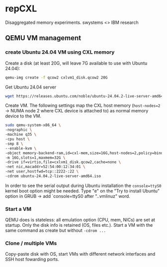 # repCXL
Disaggregated memory experiments. swystems &lt;> IBM research 


## QEMU VM management

### create Ubuntu 24.04 VM using CXL memory

Create a disk (at least 20G, will leave 7G available to use with Ubuntu 24.04):

```sh
qemu-img create -f qcow2 cxlvm1_disk.qcow2 20G
```

Get Ubuntu 24.04 server

```sh
wget https://releases.ubuntu.com/noble/ubuntu-24.04.2-live-server-amd64.iso
```

Create VM. The following settings map the CXL host memory (`host-nodes=2` ->
NUMA node 2 where CXL device is attached to) as normal memory device to the VM.

```sh
sudo qemu-system-x86_64 \
-nographic \
-machine q35 \
-cpu host \
-smp 8 \
--enable-kvm \
-object memory-backend-ram,id=cxl-mem,size=16G,host-nodes=2,policy=bind,prealloc=on \
-m 16G,slots=1,maxmem=32G \
-drive if=virtio,file=cxlvm1_disk.qcow2,cache=none \
-net nic,macaddr=52:54:00:12:34:01 \
-net user,hostfwd=tcp::2222-:22 \
-cdrom ubuntu-24.04.2-live-server-amd64.iso
```

In order to see the serial output during Ubuntu installation the `console=ttyS0`
kernel boot option might be needed. Type "e" on the "Try to install Ubuntu" option
in GRUB -> add `console=ttyS0 after "..vmlinuz" word.

### Start a VM

QEMU does is stateless: all emulation option (CPU, mem, NICs) are set at startup.
Only the disk info is retained (OS, files etc.). Start a VM with the same command
as create but without `-cdrom ...`

### Clone / multiple VMs

Copy-paste disk with OS, start VMs with different network interfaces and SSH 
host fowarding ports.


